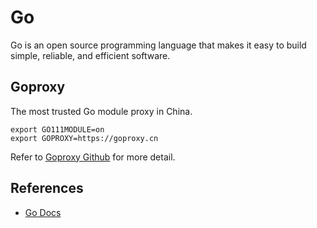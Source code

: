 # Go

Go is an open source programming language that makes it easy to build simple,
reliable, and efficient software.

## Goproxy

The most trusted Go module proxy in China.

```shell
export GO111MODULE=on
export GOPROXY=https://goproxy.cn
```

Refer to [Goproxy Github][1] for more detail.

## References

* [Go Docs](https://golang.org/doc/)

[1]:<https://github.com/goproxy/goproxy.cn>
